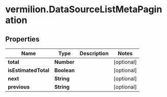 # vermilion.DataSourceListMetaPagination

## Properties

Name | Type | Description | Notes
------------ | ------------- | ------------- | -------------
**total** | **Number** |  | [optional] 
**isEstimatedTotal** | **Boolean** |  | [optional] 
**next** | **String** |  | [optional] 
**previous** | **String** |  | [optional] 


